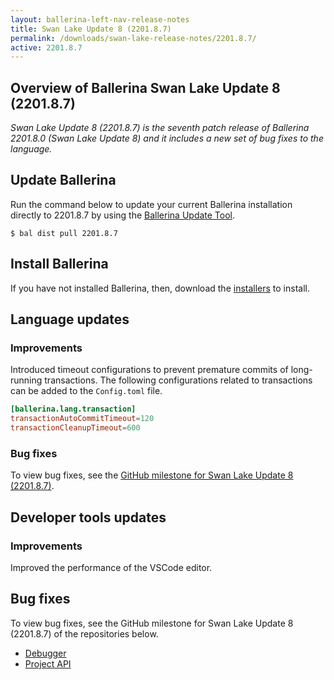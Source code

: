 ```yaml
---
layout: ballerina-left-nav-release-notes
title: Swan Lake Update 8 (2201.8.7) 
permalink: /downloads/swan-lake-release-notes/2201.8.7/
active: 2201.8.7
---
```


## Overview of Ballerina Swan Lake Update 8 (2201.8.7)

<em>Swan Lake Update 8 (2201.8.7) is the seventh patch release of Ballerina 2201.8.0 (Swan Lake Update 8) and it includes a new set of bug fixes to the language.</em>

## Update Ballerina

Run the command below to update your current Ballerina installation directly to 2201.8.7 by using the [Ballerina Update Tool](/learn/update-tool/).

```
$ bal dist pull 2201.8.7
```

## Install Ballerina

If you have not installed Ballerina, then, download the [installers](/downloads/#swanlake) to install.

## Language updates

### Improvements

Introduced timeout configurations to prevent premature commits of long-running transactions. The following configurations related to transactions can be added to the `Config.toml` file.

```toml
[ballerina.lang.transaction]
transactionAutoCommitTimeout=120
transactionCleanupTimeout=600
```

### Bug fixes

To view bug fixes, see the [GitHub milestone for Swan Lake Update 8 (2201.8.7)](https://github.com/ballerina-platform/ballerina-lang/issues?q=is%3Aissue+label%3AType%2FBug+is%3Aclosed+milestone%3A2201.8.7).

## Developer tools updates

### Improvements

Improved the performance of the VSCode editor.

## Bug fixes

To view bug fixes, see the GitHub milestone for Swan Lake Update 8 (2201.8.7) of the repositories below.
- [Debugger](https://github.com/ballerina-platform/ballerina-lang/issues?q=is%3Aissue+milestone%3A2201.8.7+is%3Aclosed+label%3AArea%2FDebugger+label%3AType%2FBug)
- [Project API](https://github.com/ballerina-platform/ballerina-lang/issues?q=is%3Aissue+milestone%3A2201.8.7+is%3Aclosed+label%3AArea%2FProjectAPI+label%3AType%2FBug)

